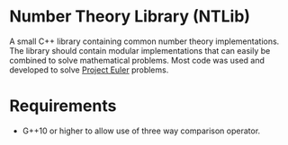 # Number Theory Library (NTLib)

A small C++ library containing common number theory implementations.
The library should contain modular implementations that can easily be combined to solve mathematical problems.
Most code was used and developed to solve [Project Euler](https://projecteuler.net) problems.

# Requirements
* G++10 or higher to allow use of three way comparison operator.

